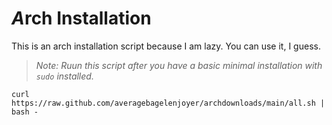 # *A*rch Installation
This is an arch installation script because I am lazy. You can use it, I guess.

> *Note: Ruun this script after you have a basic minimal installation with `sudo` installed.*

`curl https://raw.github.com/averagebagelenjoyer/archdownloads/main/all.sh | bash -`
